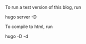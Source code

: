 To run a test version of this blog, run

hugo server -D

To compile to html, run 

hugo -D -d <directory>
